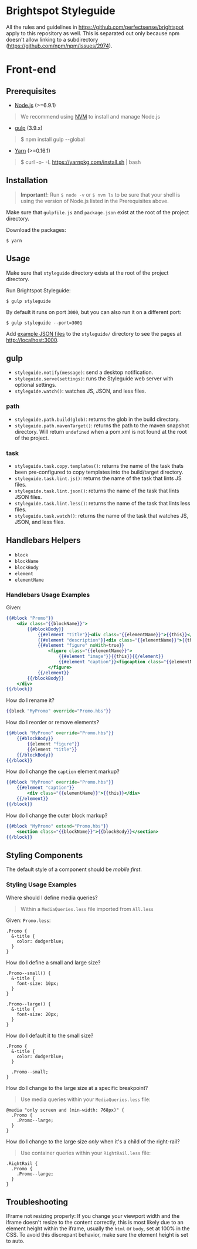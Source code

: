 # Brightspot Styleguide

All the rules and guidelines in https://github.com/perfectsense/brightspot
apply to this repository as well. This is separated out only because npm
doesn't allow linking to a subdirectory (https://github.com/npm/npm/issues/2974).

# Front-end

## Prerequisites

* [Node.js](https://nodejs.org/en/) (>=6.9.1)
> We recommend using [NVM](https://github.com/creationix/nvm#install-script) to install and manage Node.js
* [gulp](https://github.com/gulpjs/gulp/blob/master/docs/getting-started.md) (3.9.x)
> $ npm install gulp --global
* [Yarn](https://yarnpkg.com/en/docs/install) (>=0.16.1)
> $ curl -o- -L https://yarnpkg.com/install.sh | bash

## Installation

> **Important!**: Run `$ node -v` or `$ nvm ls` to be sure that your shell is using the version of Node.js listed in the Prerequisites above.


Make sure that `gulpfile.js` and `package.json` exist at the root of the project directory.

Download the packages:

    $ yarn

## Usage

Make sure that `styleguide` directory exists at the root of the project directory.

Run Brightspot Styleguide:

    $ gulp styleguide

By default it runs on port `3000`, but you can also run it on a different port:

    $ gulp styleguide --port=3001

Add [example JSON files](docs/example-file-format.rst) to the `styleguide/` directory to see the pages at [http://localhost:3000](http://localhost:3000).

## gulp

* `styleguide.notify(message)`: send a desktop notification.
* `styleguide.serve(settings)`: runs the Styleguide web server with optional settings.
* `styleguide.watch()`: watches JS, JSON, and less files.

### path

* `styleguide.path.build(glob)`: returns the glob in the build directory.
* `styleguide.path.mavenTarget()`: returns the path to the maven snapshot directory. Will return `undefined` when a pom.xml is not found at the root of the project.

### task

* `styleguide.task.copy.templates()`: returns the name of the task thats been pre-configured to copy templates into the build/target directory.
* `styleguide.task.lint.js()`: returns the name of the task that lints JS files.
* `styleguide.task.lint.json()`: returns the name of the task that lints JSON files.
* `styleguide.task.lint.less()`: returns the name of the task that lints less files.
* `styleguide.task.watch()`: returns the name of the task that watches JS, JSON, and less files.

## Handlebars Helpers

* `block`
* `blockName`
* `blockBody`
* `element`
* `elementName`

### Handlebars Usage Examples

Given:

```hbs
{{#block "Promo"}}
    <div class="{{blockName}}">
        {{#blockBody}}
            {{#element "title"}}<div class="{{elementName}}">{{this}}</div>{{/element}}
            {{#element "description"}}<div class="{{elementName}}">{{this}}</div>{{/element}}
            {{#element "figure" noWith=true}}
                <figure class="{{elementName}}">
                    {{#element "image"}}{{this}}{{/element}}
                    {{#element "caption"}}<figcaption class="{{elementName}}">{{this}}</figcaption>{{/element}}
                </figure>
            {{/element}}
        {{/blockBody}}
    </div>
{{/block}}
```

How do I rename it?

```hbs
{{block "MyPromo" override="Promo.hbs"}}
```

How do I reorder or remove elements?

```hbs
{{#block "MyPromo" override="Promo.hbs"}}
    {{#blockBody}}
        {{element "figure"}}
        {{element "title"}}
    {{/blockBody}}
{{/block}}
```

How do I change the `caption` element markup?

```hbs
{{#block "MyPromo" override="Promo.hbs"}}
    {{#element "caption"}}
        <div class="{{elementName}}">{{this}}</div>
    {{/element}}
{{/block}}
```

How do I change the outer block markup?

```hbs
{{#block "MyPromo" extend="Promo.hbs"}}
    <section class="{{blockName}}">{{blockBody}}</section>
{{/block}}
```

## Styling Components

The default style of a component should be _mobile first_.

### Styling Usage Examples

Where should I define media queries?

> Within a `MediaQueries.less` file imported from `All.less`

Given: `Promo.less`:

```less
.Promo {
  &-title {
    color: dodgerblue;
  }
}
```

How do I define a small and large size?

```less
.Promo--small() {
  &-title {
    font-size: 10px;
  }
}

.Promo--large() {
  &-title {
    font-size: 20px;
  }
}
```

How do I default it to the small size?

```less
.Promo {
  &-title {
    color: dodgerblue;
  }

  .Promo--small;
}
```

How do I change to the large size at a specific breakpoint?

> Use media queries within your `MediaQueries.less` file:

```less
@media "only screen and (min-width: 768px)" {
  .Promo {
    .Promo--large;
  }
}
```

How do I change to the large size _only_ when it's a child of the right-rail?

> Use container queries within your `RightRail.less` file:

```less
.RightRail {
  .Promo {
    .Promo--large;
  }
}
```

## Troubleshooting

IFrame not resizing properly:
If you change your viewport width and the iframe doesn't resize to the content correctly, this is most likely due to an element height within the iframe, usually the `html` or `body`, set at 100% in the CSS. To avoid this discrepant behavior, make sure the element height is set to auto.
